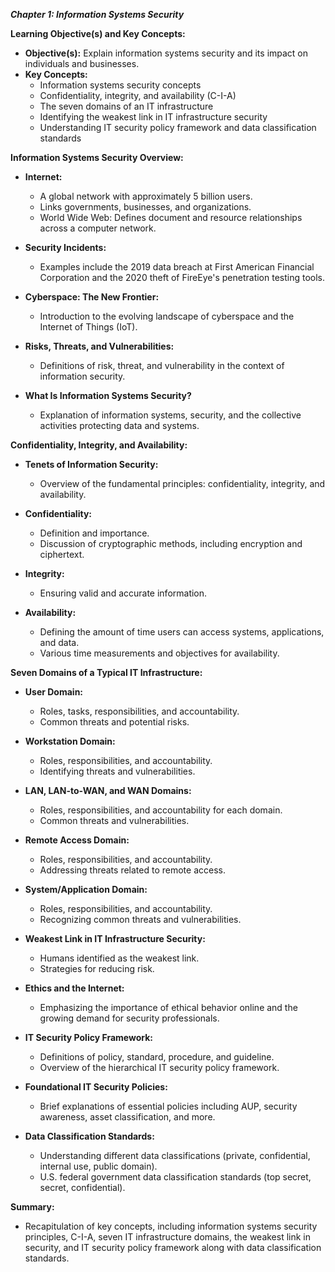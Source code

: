 ***Chapter 1: Information Systems Security***

**Learning Objective(s) and Key Concepts:**
- **Objective(s):** Explain information systems security and its impact on individuals and businesses.
- **Key Concepts:**
  - Information systems security concepts
  - Confidentiality, integrity, and availability (C-I-A)
  - The seven domains of an IT infrastructure
  - Identifying the weakest link in IT infrastructure security
  - Understanding IT security policy framework and data classification standards

**Information Systems Security Overview:**
- **Internet:**
  - A global network with approximately 5 billion users.
  - Links governments, businesses, and organizations.
  - World Wide Web: Defines document and resource relationships across a computer network.

- **Security Incidents:**
  - Examples include the 2019 data breach at First American Financial Corporation and the 2020 theft of FireEye's penetration testing tools.

- **Cyberspace: The New Frontier:**
  - Introduction to the evolving landscape of cyberspace and the Internet of Things (IoT).

- **Risks, Threats, and Vulnerabilities:**
  - Definitions of risk, threat, and vulnerability in the context of information security.

- **What Is Information Systems Security?**
  - Explanation of information systems, security, and the collective activities protecting data and systems.

**Confidentiality, Integrity, and Availability:**
- **Tenets of Information Security:**
  - Overview of the fundamental principles: confidentiality, integrity, and availability.

- **Confidentiality:**
  - Definition and importance.
  - Discussion of cryptographic methods, including encryption and ciphertext.

- **Integrity:**
  - Ensuring valid and accurate information.

- **Availability:**
  - Defining the amount of time users can access systems, applications, and data.
  - Various time measurements and objectives for availability.

**Seven Domains of a Typical IT Infrastructure:**
- **User Domain:**
  - Roles, tasks, responsibilities, and accountability.
  - Common threats and potential risks.

- **Workstation Domain:**
  - Roles, responsibilities, and accountability.
  - Identifying threats and vulnerabilities.

- **LAN, LAN-to-WAN, and WAN Domains:**
  - Roles, responsibilities, and accountability for each domain.
  - Common threats and vulnerabilities.

- **Remote Access Domain:**
  - Roles, responsibilities, and accountability.
  - Addressing threats related to remote access.

- **System/Application Domain:**
  - Roles, responsibilities, and accountability.
  - Recognizing common threats and vulnerabilities.

- **Weakest Link in IT Infrastructure Security:**
  - Humans identified as the weakest link.
  - Strategies for reducing risk.

- **Ethics and the Internet:**
  - Emphasizing the importance of ethical behavior online and the growing demand for security professionals.

- **IT Security Policy Framework:**
  - Definitions of policy, standard, procedure, and guideline.
  - Overview of the hierarchical IT security policy framework.

- **Foundational IT Security Policies:**
  - Brief explanations of essential policies including AUP, security awareness, asset classification, and more.

- **Data Classification Standards:**
  - Understanding different data classifications (private, confidential, internal use, public domain).
  - U.S. federal government data classification standards (top secret, secret, confidential).

**Summary:**
- Recapitulation of key concepts, including information systems security principles, C-I-A, seven IT infrastructure domains, the weakest link in security, and IT security policy framework along with data classification standards.

